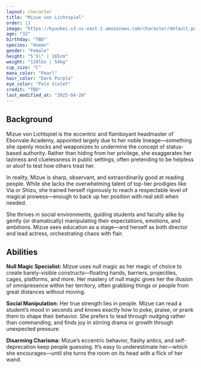 ```yaml
---
layout: character
title: "Mizue von Lichtspiel"
order: 13
image: "https://kyuukei.s3.us-east-2.amazonaws.com/character/default.png"
age: "32"
birthday: "TBD"
species: "Human"
gender: "Female"
height: "5'5\" | 165cm"
weight: "118lbs | 54kg"
cup_size: "C"
mana_color: "Pearl"
hair_color: "Dark Purple"
eye_color: "Pale Violet"
credit: "TBD"
last_modified_at: "2025-04-20"
---
```


## Background

Mizue von Lichtspiel is the eccentric and flamboyant headmaster of Ebonvale Academy, appointed largely due to her noble lineage—something she openly mocks and weaponizes to undermine the concept of status-based authority. Rather than hiding from her privilege, she exaggerates her laziness and cluelessness in public settings, often pretending to be helpless or aloof to test how others treat her.

In reality, Mizue is sharp, observant, and extraordinarily good at reading people. While she lacks the overwhelming talent of top-tier prodigies like Via or Shizu, she trained herself rigorously to reach a respectable level of magical prowess—enough to back up her position with real skill when needed.

She thrives in social environments, guiding students and faculty alike by gently (or dramatically) manipulating their expectations, emotions, and ambitions. Mizue sees education as a stage—and herself as both director and lead actress, orchestrating chaos with flair.

## Abilities

**Null Magic Specialist:** Mizue uses null magic as her magic of choice to create barely-visible constructs—floating hands, barriers, projectiles, cages, platforms, and more. Her mastery of null magic gives her the illusion of omnipresence within her territory, often grabbing things or people from great distances without moving.

**Social Manipulation:** Her true strength lies in people. Mizue can read a student’s mood in seconds and knows exactly how to poke, praise, or prank them to shape their behavior. She prefers to lead through nudging rather than commanding, and finds joy in stirring drama or growth through unexpected pressure.

**Disarming Charisma:** Mizue’s eccentric behavior, flashy antics, and self-deprecation keep people guessing. It’s easy to underestimate her—which she encourages—until she turns the room on its head with a flick of her wand.
